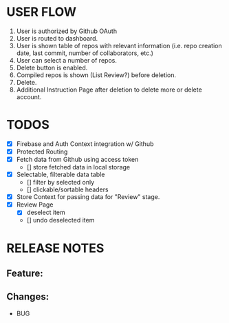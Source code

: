 # USER FLOW

1. User is authorized by Github OAuth
2. User is routed to dashboard.
3. User is shown table of repos with relevant information (i.e. repo creation date, last commit, number of collaborators, etc.)
4. User can select a number of repos.
5. Delete button is enabled.
6. Compiled repos is shown (List Review?) before deletion.
7. Delete.
8. Additional Instruction Page after deletion to delete more or delete account.

# TODOS

-   [x] Firebase and Auth Context integration w/ Github
-   [x] Protected Routing
-   [x] Fetch data from Github using access token
    -   [] store fetched data in local storage
-   [x] Selectable, filterable data table
    -   [] filter by selected only
    -   [] clickable/sortable headers
-   [x] Store Context for passing data for "Review" stage.
-   [x] Review Page
    -   [x] deselect item
    -   [] undo deselected item

# RELEASE NOTES

## Feature:

## Changes:

-   BUG
